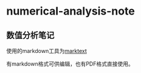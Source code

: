 # numerical-analysis-note

## 数值分析笔记

使用的markdown工具为[marktext](https://github.com/marktext/marktext "个人认为最好的免费markdown编辑器！")

有markdown格式可供编辑，也有PDF格式直接使用。
